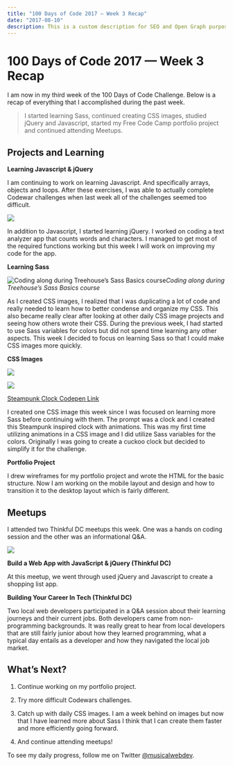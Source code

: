 ```yaml
---
title: "100 Days of Code 2017 — Week 3 Recap"
date: "2017-08-10"
description: This is a custom description for SEO and Open Graph purposes, rather than the default generated excerpt. Simply add a description field to the frontmatter.
---
```

# 100 Days of Code 2017 — Week 3 Recap



I am now in my third week of the 100 Days of Code Challenge. Below is a recap of everything that I accomplished during the past week.
> I started learning Sass, continued creating CSS images, studied jQuery and Javascript, started my Free Code Camp portfolio project and continued attending Meetups.

## Projects and Learning

**Learning Javascript & jQuery**

I am continuing to work on learning Javascript. And specifically arrays, objects and loops. After these exercises, I was able to actually complete Codewar challenges when last week all of the challenges seemed too difficult.

![](https://cdn-images-1.medium.com/max/2710/1*6w4Zw8NX-CcI6S_H8yVwMA.png)

In addition to Javascript, I started learning jQuery. I worked on coding a text analyzer app that counts words and characters. I managed to get most of the required functions working but this week I will work on improving my code for the app.

**Learning Sass**

![Coding along during Treehouse’s Sass Basics course](https://cdn-images-1.medium.com/max/2000/1*ZcEhW3Mfz4MNrLhI0OWfAQ.jpeg)*Coding along during Treehouse’s Sass Basics course*

As I created CSS images, I realized that I was duplicating a lot of code and really needed to learn how to better condense and organize my CSS. This also became really clear after looking at other daily CSS image projects and seeing how others wrote their CSS. During the previous week, I had started to use Sass variables for colors but did not spend time learning any other aspects. This week I decided to focus on learning Sass so that I could make CSS images more quickly.

**CSS Images**

![](https://cdn-images-1.medium.com/max/2448/1*KQxYCfbfdK3fgwv0NLd1Qw.jpeg)

![](https://cdn-images-1.medium.com/max/2000/1*okDgj5wBIVg_Iu4FtN62gA.gif)

[Steampunk Clock Codepen Link](https://codepen.io/trekkiegirl/full/LxxQaG/)

I created one CSS image this week since I was focused on learning more Sass before continuing with them. The prompt was a clock and I created this Steampunk inspired clock with animations. This was my first time utilizing animations in a CSS image and I did utilize Sass variables for the colors. Originally I was going to create a cuckoo clock but decided to simplify it for the challenge.

**Portfolio Project**

I drew wireframes for my portfolio project and wrote the HTML for the basic structure. Now I am working on the mobile layout and design and how to transition it to the desktop layout which is fairly different.

## Meetups

I attended two Thinkful DC meetups this week. One was a hands on coding session and the other was an informational Q&A.

![](https://cdn-images-1.medium.com/max/3908/1*XaBl-93bbCSVFBPQ8jgKxw.png)

**Build a Web App with JavaScript & jQuery (Thinkful DC)**

At this meetup, we went through used jQuery and Javascript to create a shopping list app.

**Building Your Career In Tech (Thinkful DC)**

Two local web developers participated in a Q&A session about their learning journeys and their current jobs. Both developers came from non-programming backgrounds. It was really great to hear from local developers that are still fairly junior about how they learned programming, what a typical day entails as a developer and how they navigated the local job market.

## What’s Next?

1. Continue working on my portfolio project.

1. Try more difficult Codewars challenges.

1. Catch up with daily CSS images. I am a week behind on images but now that I have learned more about Sass I think that I can create them faster and more efficiently going forward.

1. And continue attending meetups!

To see my daily progress, follow me on Twitter [@musicalwebdev](https://twitter.com/musicalwebdev).
